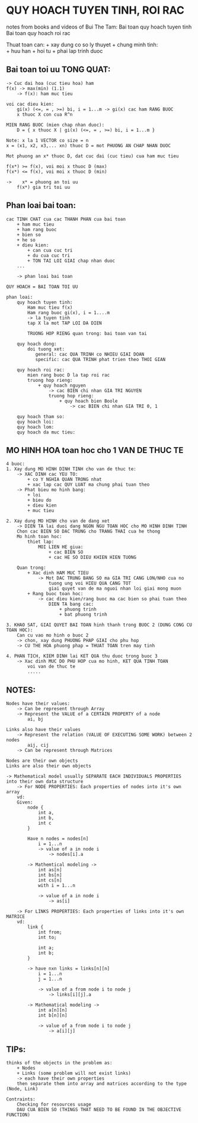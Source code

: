 # QUY HOACH TUYEN TINH, ROI RAC
notes from books and videos of Bui The Tam: 
    Bai toan quy hoach tuyen tinh 
    Bai toan quy hoach roi rac 

Thuat toan can:
    + xay dung co so ly thuyet 
    + chung minh tinh:  
        + huu han
        + hoi tu
    + phai lap trinh duoc

## Bai toan toi uu TONG QUAT: 
    -> Cuc dai hoa (cuc tieu hoa) ham 
    f(x) -> max(min) (1.1)
        -> f(x): ham muc tieu 

    voi cac dieu kien: 
        gi(x) (<=, = , >=) bi, i = 1...m -> gi(x) cac ham RANG BUOC 
        x thuoc X con cua R^n

    MIEN RANG BUOC (mien chap nhan duoc): 
        D = { x thuoc X | gi(x) (<=, = , >=) bi, i = 1...m }

    Note: x la 1 VECTOR co size = n 
    x = (x1, x2, x3,... xn) thuoc D = mot PHUONG AN CHAP NHAN DUOC 

    Mot phuong an x* thuoc D, dat cuc dai (cuc tieu) cua ham muc tieu 

    f(x*) >= f(x), voi moi x thuoc D (max)
    f(x*) <= f(x), voi moi x thuoc D (min)

    ->    x* = phuong an toi uu 
        f(x*) gia tri toi uu 

## Phan loai bai toan: 

    cac TINH CHAT cua cac THANH PHAN cua bai toan 
        + ham muc tieu 
        + ham rang buoc 
        + bien so 
        + he so 
        + dieu kien: 
            + can cua cuc tri 
            + du cua cuc tri 
            + TON TAI LOI GIAI chap nhan duoc 
        ... 

        -> phan loai bai toan 

    QUY HOACH = BAI TOAN TOI UU 

    phan loai: 
        quy hoach tuyen tinh: 
            Ham muc tieu f(x) 
            Ham rang buoc gi(x), i = 1....m  
            -> la tuyen tinh 
            tap X la mot TAP LOI DA DIEN 

            TRUONG HOP RIENG quan trong: bai toan van tai 

        quy hoach dong: 
            doi tuong xet: 
               general: cac QUA TRINH co NHIEU GIAI DOAN 
               specific: cac QUA TRINH phat trien theo THOI GIAN 

        quy hoach roi rac: 
            mien rang buoc D la tap roi rac 
            truong hop rieng: 
                + quy hoach nguyen
                    -> cac BIEN chi nhan GIA TRI NGUYEN 
                    truong hop rieng: 
                        + quy hoach bien Boole
                            -> cac BIEN chi nhan GIA TRI 0, 1 

        quy hoach tham so: 
        quy hoach loi: 
        quy hoach lom: 
        quy hoach da muc tieu: 

## MO HINH HOA toan hoc cho 1 VAN DE THUC TE 
    4 buoc: 
    1. Xay dung MO HINH DINH TINH cho van de thuc te: 
        -> XAC DINH cac YEU TO:
            + co Y NGHIA QUAN TRONG nhat 
            + xac lap cac QUY LUAT ma chung phai tuan theo 
        -> Phat bieu mo hinh bang: 
            + loi 
            + bieu do
            + dieu kien
            + muc tieu 

    2. Xay dung MO HINH cho van de dang xet 
        -> DIEN TA lai duoi dang NGON NGU TOAN HOC cho MO HINH DINH TINH
        Chon cac BIEN SO DAC TRUNG cho TRANG THAI cua he thong 
        Mo hinh toan hoc: 
            thiet lap:
                MOI LIEN HE giua:
                    + cac BIEN SO 
                    + cac HE SO DIEU KHIEN HIEN TUONG 
            
        Quan trong: 
            + Xac dinh HAM MUC TIEU 
                -> Mot DAC TRUNG BANG SO ma GIA TRI CANG LON/NHO cua no 
                    tuong ung voi HIEU QUA CANG TOT
                    giai quyet van de ma nguoi nhan loi giai mong muon 
            + Rang buoc toan hoc: 
                -> cac dieu kien/rang buoc ma cac bien so phai tuan theo 
                    DIEN TA bang cac: 
                        + phuong trinh 
                        + bat phuong trinh

    3. KHAO SAT, GIAI QUYET BAI TOAN hinh thanh trong BUOC 2 (DUNG CONG CU TOAN HOC): 
        Can cu vao mo hinh o buoc 2
        -> chon, xay dung PHUONG PHAP GIAI cho phu hop 
        -> CU THE HOA phuong phap = THUAT TOAN tren may tinh 

    4. PHAN TICH, KIEM DINH lai KET QUA thu duoc trong buoc 3
        -> Xac dinh MUC DO PHU HOP cua mo hinh, KET QUA TINH TOAN
            voi van de thuc te
            ..... 
## NOTES: 
    Nodes have their values:  
        -> Can be represent through Array 
        -> Represent the VALUE of a CERTAIN PROPERTY of a node 
            ai, bj

    Links also have their values 
        -> Represent the relation (VALUE OF EXECUTING SOME WORK) between 2 nodes
            aij, cij  
        -> Can be represent through Matrices 

    Nodes are their own objects 
    Links are also their own objects 

    -> Mathematical model usually SEPARATE EACH INDIVIDUALS PROPERTIES into their own data structure
        -> For NODE PROPERTIES: Each properties of nodes into it's own array 
        vd: 
        Given:  
            node { 
                int a, 
                int b, 
                int c
            }

            Have n nodes = nodes[n]
                i = 1...n 
                -> value of a in node i 
                    -> nodes[i].a 

            -> Mathemtical modeling -> 
                int as[n]
                int bs[n]
                int cs[n]
                with i = 1...n 

                -> value of a in node i 
                    -> as[i]

        -> For LINKS PROPERTIES: Each properties of links into it's own MATRICE 
        vd: 
            link {
                int from; 
                int to; 

                int a; 
                int b; 
            }

            -> have nxn links = links[n][n]
                i = 1...n 
                j = 1...n 

                -> value of a from node i to node j 
                    -> links[i][j].a 

            -> Mathematical modeling ->  
                int a[n][n]
                int b[n][n]

                -> value of a from node i to node j 
                    -> a[i][j]

## TIPs: 
    thinks of the objects in the problem as: 
        + Nodes
        + Links (some problem will not exist links)
        -> each have their own properties 
        then separate them into array and matrices according to the type (Node, Link)

    Contraints: 
        Checking for resources usage 
        DAU CUA BIEN SO (THINGS THAT NEED TO BE FOUND IN THE OBJECTIVE FUNCTION)
